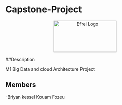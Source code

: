 # Capstone-Project

<div align="center">
  <img src="[path/to/efrei-logo.png](https://th.bing.com/th/id/R.f1028abfd8d3e2a915c41291b2cb2060?rik=yOtCFpfPB9M2WA&riu=http%3a%2f%2fwww.chine.campusfrance.org%2fsites%2fpays%2ffiles%2fchine%2f08.efrei_.jpg&ehk=EmFkTFIQF5s4cRaizy1AY3pWOP7KWn37LU13DeRygdA%3d&risl=&pid=ImgRaw&r=0)https://th.bing.com/th/id/R.f1028abfd8d3e2a915c41291b2cb2060?rik=yOtCFpfPB9M2WA&riu=http%3a%2f%2fwww.chine.campusfrance.org%2fsites%2fpays%2ffiles%2fchine%2f08.efrei_.jpg&ehk=EmFkTFIQF5s4cRaizy1AY3pWOP7KWn37LU13DeRygdA%3d&risl=&pid=ImgRaw&r=0" alt="Efrei Logo" width="200" height="100"/>
</div>

##Description

M1 Big Data and cloud Architecture Project

## Members

-Briyan kessel Kouam Fozeu
